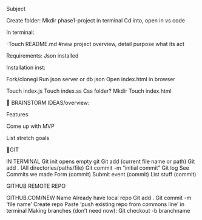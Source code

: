 Subject

Create folder: Mkdir phase1-project in terminal
Cd into, open in vs code

In terminal:

-Touch README.md 
#new project overview, detail purpose what its act

Requirements:
Json installed

Installation inst:

Fork/clonegi
Run json server or db json
Open index.html in browser

Touch index.js
Touch index.ss
Css folder? Mkdir
Touch index.html




BRAINSTORM IDEAS/overview:






Features



Come up with MVP 




List stretch goals 



GIT

IN TERMINAL
Git init opens empty git
Git add (current file name or path)
Git add . (All directories/paths/file)
Git commit -m “initial commit”
 Git log
See Commits we made
Form (commit)
Submit event (commit)
List stuff (commit)     


GITHUB REMOTE REPO

GITHUB.COM/NEW
Name
Already have local repo
Git add .
Git commit -m ‘file name’
Create repo
Paste ‘push existing repo from commons line’ in terminal
Making branches (don’t need now):
Git checkout -b branchname
